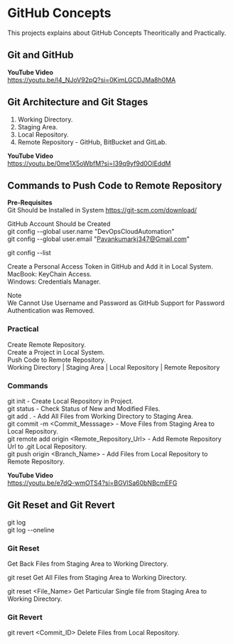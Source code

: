 # GitHub Concepts
This projects explains about GitHub Concepts Theoritically and Practically.

## Git and GitHub
**YouTube Video**\
https://youtu.be/I4_NJoV92pQ?si=0KimLGCDJMa8h0MA

## Git Architecture and Git Stages

1. Working Directory.
2. Staging Area.
3. Local Repository.
4. Remote Repository - GitHub, BitBucket and GitLab.

**YouTube Video**\
https://youtu.be/0me1X5oWbfM?si=I39q9yf9d0OlEddM

## Commands to Push Code to Remote Repository

**Pre-Requisites**\
Git Should be Installed in System
https://git-scm.com/download/

GitHub Account Should be Created\
git config --global user.name "DevOpsCloudAutomation"\
git config --global user.email "Pavankumarkj347@Gmail.com"

git config --list

Create a Personal Access Token in GitHub and Add it in Local System.\
MacBook: KeyChain Access.\
Windows: Credentials Manager.

Note\
We Cannot Use Username and Password as GitHub Support for Password Authentication was Removed.

### Practical

Create Remote Repository.\
Create a Project in Local System.\
Push Code to Remote Repository.\
Working Directory | Staging Area | Local Repository | Remote Repository

### Commands
git init - Create Local Repository in Project.\
git status - Check Status of New and Modified Files.\
git add . - Add All Files from Working Directory to Staging Area.\
git commit -m <Commit_Messsage> - Move Files from Staging Area to Local Repository.\
git remote add origin <Remote_Repository_Url> - Add Remote Repository Url to .git Local Repository.\
git push origin <Branch_Name> - Add Files from Local Repository to Remote Repository.

**YouTube Video**\
https://youtu.be/e7dQ-wmOTS4?si=BGVlSa60bNBcmEFG

## Git Reset and Git Revert
git log\
git log --oneline

### Git Reset
Get Back Files from Staging Area to Working Directory.

git reset
Get All Files from Staging Area to Working Directory.

git reset <File_Name>
Get Particular Single file from Staging Area to Working Directory.

### Git Revert
git revert <Commit_ID>
Delete Files from Local Repository.